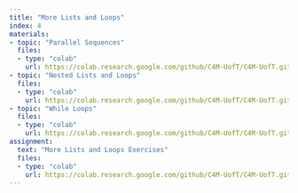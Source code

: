 ```yaml
---
title: "More Lists and Loops"
index: 4
materials:
- topic: "Parallel Sequences"
  files: 
  - type: "colab"
    url: https://colab.research.google.com/github/C4M-UofT/C4M-UofT.github.io/blob/master/review/session4/Parallel_Sequences.ipynb
- topic: "Nested Lists and Loops"
  files:
  - type: "colab"
    url: https://colab.research.google.com/github/C4M-UofT/C4M-UofT.github.io/blob/master/review/session4/Nested_Lists_and_Loops.ipynb 
- topic: "While Loops"
  files:
  - type: "colab"
    url: https://colab.research.google.com/github/C4M-UofT/C4M-UofT.github.io/blob/master/review/session4/While_Loops.ipynb 
assignment:
  text: "More Lists and Loops Exercises"
  files:
  - type: "colab" 
    url: https://colab.research.google.com/github/C4M-UofT/C4M-UofT.github.io/blob/master/review/exercises/More Lists and Loops Exercises.ipynb
---
```

